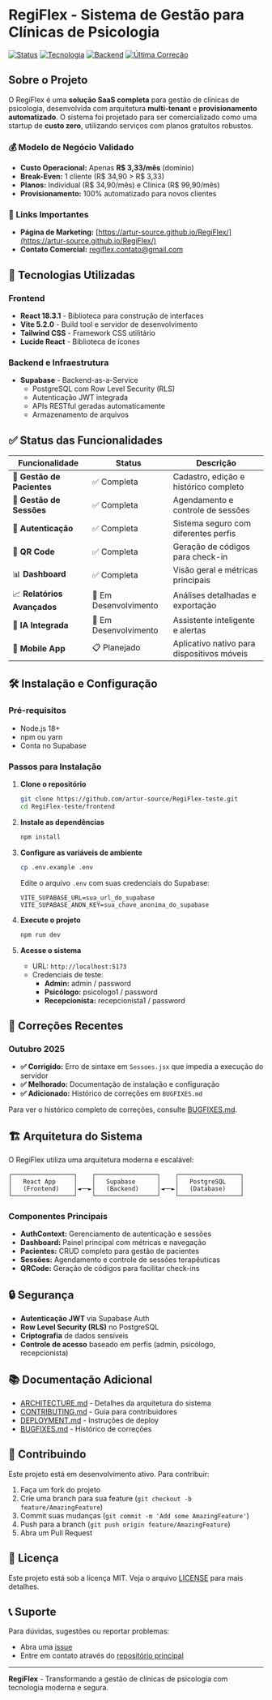 # RegiFlex - Sistema de Gestão para Clínicas de Psicologia

[![Status](https://img.shields.io/badge/Status-Comercialização-brightgreen)](https://github.com/artur-source/RegiFlex-teste)
[![Tecnologia](https://img.shields.io/badge/Frontend-React%2018.3.1-blue)](https://reactjs.org/)
[![Backend](https://img.shields.io/badge/Backend-Supabase-green)](https://supabase.com/)
[![Última Correção](https://img.shields.io/badge/Última%20Correção-2025--10--10-brightgreen)](./BUGFIXES.md)

## Sobre o Projeto

O RegiFlex é uma **solução SaaS completa** para gestão de clínicas de psicologia, desenvolvida com arquitetura **multi-tenant** e **provisionamento automatizado**. O sistema foi projetado para ser comercializado como uma startup de **custo zero**, utilizando serviços com planos gratuitos robustos.

### 💰 Modelo de Negócio Validado
- **Custo Operacional:** Apenas **R$ 3,33/mês** (domínio)
- **Break-Even:** 1 cliente (R$ 34,90 > R$ 3,33)
- **Planos:** Individual (R$ 34,90/mês) e Clínica (R$ 99,90/mês)
- **Provisionamento:** 100% automatizado para novos clientes

### 🔗 Links Importantes
- **Página de Marketing:** [https://artur-source.github.io/RegiFlex/](https://artur-source.github.io/RegiFlex/)
- **Contato Comercial:** regiflex.contato@gmail.com

## 🚀 Tecnologias Utilizadas

### Frontend
- **React 18.3.1** - Biblioteca para construção de interfaces
- **Vite 5.2.0** - Build tool e servidor de desenvolvimento
- **Tailwind CSS** - Framework CSS utilitário
- **Lucide React** - Biblioteca de ícones

### Backend e Infraestrutura
- **Supabase** - Backend-as-a-Service
  - PostgreSQL com Row Level Security (RLS)
  - Autenticação JWT integrada
  - APIs RESTful geradas automaticamente
  - Armazenamento de arquivos

## ✅ Status das Funcionalidades

| Funcionalidade | Status | Descrição |
|---|---|---|
| 🏥 **Gestão de Pacientes** | ✅ Completa | Cadastro, edição e histórico completo |
| 📅 **Gestão de Sessões** | ✅ Completa | Agendamento e controle de sessões |
| 🔐 **Autenticação** | ✅ Completa | Sistema seguro com diferentes perfis |
| 📱 **QR Code** | ✅ Completa | Geração de códigos para check-in |
| 📊 **Dashboard** | ✅ Completa | Visão geral e métricas principais |
| 📈 **Relatórios Avançados** | 🚧 Em Desenvolvimento | Análises detalhadas e exportação |
| 🤖 **IA Integrada** | 🚧 Em Desenvolvimento | Assistente inteligente e alertas |
| 📱 **Mobile App** | 📋 Planejado | Aplicativo nativo para dispositivos móveis |

## 🛠️ Instalação e Configuração

### Pré-requisitos
- Node.js 18+ 
- npm ou yarn
- Conta no Supabase

### Passos para Instalação

1. **Clone o repositório**
   ```bash
   git clone https://github.com/artur-source/RegiFlex-teste.git
   cd RegiFlex-teste/frontend
   ```

2. **Instale as dependências**
   ```bash
   npm install
   ```

3. **Configure as variáveis de ambiente**
   ```bash
   cp .env.example .env
   ```
   
   Edite o arquivo `.env` com suas credenciais do Supabase:
   ```env
   VITE_SUPABASE_URL=sua_url_do_supabase
   VITE_SUPABASE_ANON_KEY=sua_chave_anonima_do_supabase
   ```

4. **Execute o projeto**
   ```bash
   npm run dev
   ```

5. **Acesse o sistema**
   - URL: `http://localhost:5173`
   - Credenciais de teste:
     - **Admin:** admin / password
     - **Psicólogo:** psicologo1 / password
     - **Recepcionista:** recepcionista1 / password

## 🔧 Correções Recentes

### Outubro 2025
- **✅ Corrigido:** Erro de sintaxe em `Sessoes.jsx` que impedia a execução do servidor
- **✅ Melhorado:** Documentação de instalação e configuração
- **✅ Adicionado:** Histórico de correções em `BUGFIXES.md`

Para ver o histórico completo de correções, consulte [BUGFIXES.md](./BUGFIXES.md).

## 🏗️ Arquitetura do Sistema

O RegiFlex utiliza uma arquitetura moderna e escalável:

```
┌─────────────────┐    ┌─────────────────┐    ┌─────────────────┐
│   React App     │    │   Supabase      │    │   PostgreSQL    │
│   (Frontend)    │◄──►│   (Backend)     │◄──►│   (Database)    │
└─────────────────┘    └─────────────────┘    └─────────────────┘
```

### Componentes Principais
- **AuthContext:** Gerenciamento de autenticação e sessões
- **Dashboard:** Painel principal com métricas e navegação
- **Pacientes:** CRUD completo para gestão de pacientes
- **Sessões:** Agendamento e controle de sessões terapêuticas
- **QRCode:** Geração de códigos para facilitar check-ins

## 🔒 Segurança

- **Autenticação JWT** via Supabase Auth
- **Row Level Security (RLS)** no PostgreSQL
- **Criptografia** de dados sensíveis
- **Controle de acesso** baseado em perfis (admin, psicólogo, recepcionista)

## 📚 Documentação Adicional

- [ARCHITECTURE.md](./ARCHITECTURE.md) - Detalhes da arquitetura do sistema
- [CONTRIBUTING.md](./CONTRIBUTING.md) - Guia para contribuidores
- [DEPLOYMENT.md](./DEPLOYMENT.md) - Instruções de deploy
- [BUGFIXES.md](./BUGFIXES.md) - Histórico de correções

## 🤝 Contribuindo

Este projeto está em desenvolvimento ativo. Para contribuir:

1. Faça um fork do projeto
2. Crie uma branch para sua feature (`git checkout -b feature/AmazingFeature`)
3. Commit suas mudanças (`git commit -m 'Add some AmazingFeature'`)
4. Push para a branch (`git push origin feature/AmazingFeature`)
5. Abra um Pull Request

## 📄 Licença

Este projeto está sob a licença MIT. Veja o arquivo [LICENSE](LICENSE) para mais detalhes.

## 📞 Suporte

Para dúvidas, sugestões ou reportar problemas:
- Abra uma [issue](https://github.com/artur-source/RegiFlex-teste/issues)
- Entre em contato através do [repositório principal](https://github.com/artur-source/RegiFlex)

---

**RegiFlex** - Transformando a gestão de clínicas de psicologia com tecnologia moderna e segura.
